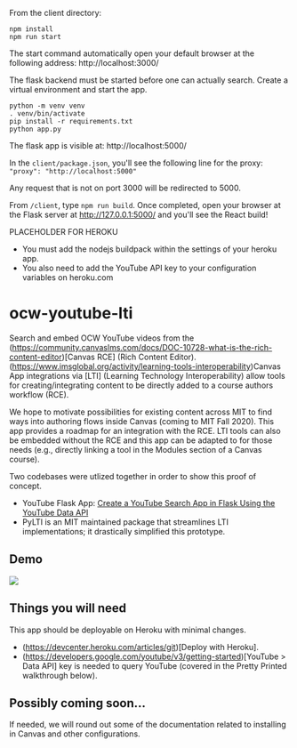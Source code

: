 From the client directory:

```
npm install
npm run start
```

The start command automatically open your default browser at the following address: http://localhost:3000/

The flask backend must be started before one can actually search. Create a virtual environment and start the app.
```
python -m venv venv
. venv/bin/activate
pip install -r requirements.txt
python app.py
```

The flask app is visible at: http://localhost:5000/

In the `client/package.json`, you'll see the following line for the proxy: 
`"proxy": "http://localhost:5000"`

Any request that is not on port 3000 will be redirected to 5000. 

From `/client`, type `npm run build`. Once completed, open your browser at the Flask server at http://127.0.0.1:5000/ and you'll see the React build!

PLACEHOLDER FOR HEROKU
* You must add the nodejs buildpack within the settings of your heroku app.
* You also need to add the YouTube API key to your configuration variables on heroku.com

# ocw-youtube-lti
Search and embed OCW YouTube videos from the (https://community.canvaslms.com/docs/DOC-10728-what-is-the-rich-content-editor)[Canvas RCE] (Rich Content Editor). (https://www.imsglobal.org/activity/learning-tools-interoperability)Canvas App integrations via [LTI] (Learning Technology Interoperability) allow tools for creating/integrating content to be directly added to a course authors workflow (RCE). 

We hope to motivate possibilities for existing content across MIT to find ways into authoring flows inside Canvas (coming to MIT Fall 2020). This app provides a roadmap for an integration with the RCE. LTI tools can also be embedded without the RCE and this app can be adapted to for those needs (e.g., directly linking a tool in the Modules section of a Canvas course). 

Two codebases were utlized together in order to show this proof of concept. 
* YouTube Flask App: [Create a YouTube Search App in Flask Using the YouTube Data API](https://github.com/PrettyPrinted/youtube_video_code/tree/master/2019/07/28/Create%20a%20YouTube%20Search%20App%20in%20Flask%20Using%20the%20YouTube%20Data%20API)
* PyLTI is an MIT maintained package that streamlines LTI implementations; it drastically simplified this prototype.

## Demo
![](static/Jul-14-2020_OCW_YouTube_LTI_tool.gif)

## Things you will need
This app should be deployable on Heroku with minimal changes. 
* (https://devcenter.heroku.com/articles/git)[Deploy with Heroku].
* (https://developers.google.com/youtube/v3/getting-started)[YouTube > Data API] key is needed to query YouTube (covered in the Pretty Printed walkthrough below). 

## Possibly coming soon...
If needed, we will round out some of the documentation related to installing in Canvas and other configurations.
